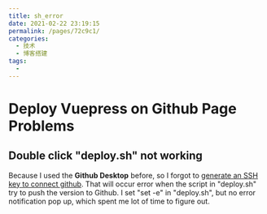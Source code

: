 ```yaml
---
title: sh_error
date: 2021-02-22 23:19:15
permalink: /pages/72c9c1/
categories:
  - 技术
  - 博客搭建
tags:
  - 
---
```

# Deploy Vuepress on Github Page Problems
## Double click "deploy.sh" not working
Because I used the **Github Desktop** before, so I forgot to [generate an SSH key to connect github](https://docs.github.com/en/github/authenticating-to-github/generating-a-new-ssh-key-and-adding-it-to-the-ssh-agent). That will occur error when the script in "deploy.sh" try to push the version to Github. I set "set -e" in "deploy.sh", but no error notification pop up, which spent me lot of time to figure out.